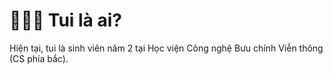 # 🙋🏿‍♂️ Tui là ai?
Hiện tại, tui là sinh viên năm 2 tại Học viện Công nghệ Bưu chính Viễn thông (CS phía bắc).
